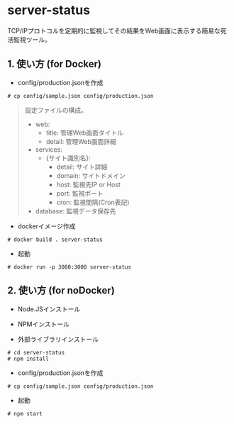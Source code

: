 # server-status
TCP/IPプロトコルを定期的に監視してその結果をWeb画面に表示する簡易な死活監視ツール。


## 1. 使い方 (for Docker)
* config/production.jsonを作成
```
# cp config/sample.json config/production.json
```
> 設定ファイルの構成。
>  - web:
>    - title: 管理Web画面タイトル
>    - detail: 管理Web画面詳細
>  - services:
>    - {サイト識別名}:
>      - detail: サイト詳細
>      - domain: サイトドメイン
>      - host: 監視先IP or Host
>      - port: 監視ポート
>      - cron: 監視間隔(Cron表記)
>  - database: 監視データ保存先

* dockerイメージ作成
```
# docker build . server-status
```
* 起動
```
# docker run -p 3000:3000 server-status
```
## 2. 使い方 (for noDocker)
* Node.JSインストール
* NPMインストール

* 外部ライブラリインストール
```
# cd server-status
# npm install
```

* config/production.jsonを作成
```
# cp config/sample.json config/production.json
```

* 起動
```
# npm start
```
